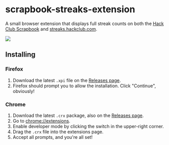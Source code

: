 # scrapbook-streaks-extension

A small browser extension that displays full streak counts on both the [Hack Club Scrapbook](https://scrapbook.hackclub.com) and [streaks.hackclub.com](https://streaks.hackclub.com).

![](https://user-images.githubusercontent.com/34525547/86604327-3b953580-bf73-11ea-87fb-d5440338f69f.png)

## Installing
### Firefox
1. Download the latest `.xpi` file on the [Releases page](https://github.com/cjdenio/scrapbook-streaks-extension/releases/latest).
2. Firefox should prompt you to allow the installation. Click "Continue", obviously!

### Chrome
1. Download the latest `.crx` package, also on the [Releases page](https://github.com/cjdenio/scrapbook-streaks-extension/releases/latest).
2. Go to [chrome://extensions](chrome://extensions).
3. Enable developer mode by clicking the switch in the upper-right corner.
4. Drag the `.crx` file into the extensions page.
5. Accept all prompts, and you're all set!